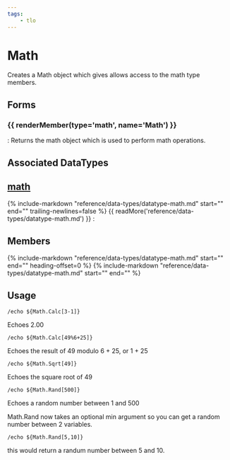 ```yaml
---
tags:
    - tlo
---
```

# Math
<!--tlo-desc-start-->
Creates a Math object which gives allows access to the math type members.
<!--tlo-desc-end-->
## Forms
<!--tlo-forms-start-->
### {{ renderMember(type='math', name='Math') }}

:   Returns the math object which is used to perform math operations.
<!--tlo-forms-end-->

## Associated DataTypes

## [math](../data-types/datatype-math.md)
{%
  include-markdown "reference/data-types/datatype-math.md"
  start="<!--dt-desc-start-->"
  end="<!--dt-desc-end-->"
  trailing-newlines=false
%} {{ readMore('reference/data-types/datatype-math.md') }}
:    <h2>Members</h2>
    {%
    include-markdown "reference/data-types/datatype-math.md"
    start="<!--dt-members-start-->"
    end="<!--dt-members-end-->"
    heading-offset=0
    %}
    {%
    include-markdown "reference/data-types/datatype-math.md"
    start="<!--dt-linkrefs-start-->"
    end="<!--dt-linkrefs-end-->"
    %}

## Usage

```
/echo ${Math.Calc[3-1]}
```

Echoes 2.00

```
/echo ${Math.Calc[49%6+25]}
```

Echoes the result of 49 modulo 6 + 25, or 1 + 25

```
/echo ${Math.Sqrt[49]}
```

Echoes the square root of 49

```
/echo ${Math.Rand[500]}
```

Echoes a random number between 1 and 500

Math.Rand now takes an optional min argument so you can get a random number between 2 variables.

```
/echo ${Math.Rand[5,10]}
```

this would return a randum number between 5 and 10.
<!--tlo-linkrefs-start-->
[math]: ../data-types/datatype-math.md
<!--tlo-linkrefs-end-->
